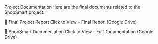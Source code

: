 Project Documentation
Here are the final documents related to the ShopSmart project:

📘 Final Project Report
Click to View – Final Report (Google Drive)

📙 ShopSmart Documentation
Click to View – Full Documentation (Google Drive)
